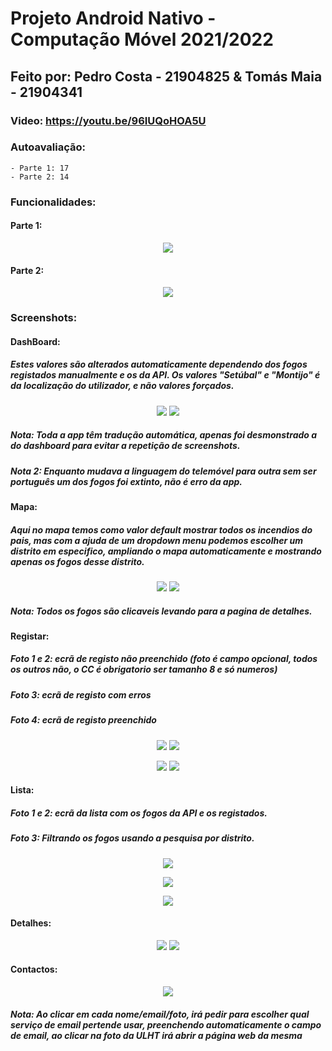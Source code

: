 # Projeto Android Nativo - Computação Móvel 2021/2022

## Feito por: Pedro Costa - 21904825 & Tomás Maia - 21904341

### Video: https://youtu.be/96IUQoHOA5U

### Autoavaliação:
    - Parte 1: 17
    - Parte 2: 14

### Funcionalidades:
#### Parte 1:
<p align="center">
  <img src="images/tabela.png">
</p>

#### Parte 2:
<p align="center">
  <img src="images/tabela2.png">
</p>

### Screenshots:
#### DashBoard:
##### Estes valores são alterados automaticamente dependendo dos fogos registados manualmente e os da API. Os valores "Setúbal" e "Montijo" é da localização do utilizador, e não valores forçados.
<p align="center">
  <img src="images/dashboard1.jpg">
  <img src="images/dashboard2.jpg">
</p>

##### Nota: Toda a app têm tradução automática, apenas foi desmonstrado a do dashboard para evitar a repetição de screenshots.
##### Nota 2: Enquanto mudava a linguagem do telemóvel para outra sem ser português um dos fogos foi extinto, não é erro da app.

#### Mapa:
##### Aqui no mapa temos como valor default mostrar todos os incendios do pais, mas com a ajuda de um dropdown menu podemos escolher um distrito em especifico, ampliando o mapa automaticamente e mostrando apenas os fogos desse distrito.
<p align="center">
  <img src="images/mapa1.jpg">
  <img src="images/mapa2.jpg">
</p>

##### Nota: Todos os fogos são clicaveis levando para a pagina de detalhes.

#### Registar:
##### Foto 1 e 2: ecrã de registo não preenchido (foto é campo opcional, todos os outros não, o CC é obrigatorio ser tamanho 8 e só numeros)
##### Foto 3: ecrã de registo com erros
##### Foto 4: ecrã de registo preenchido
<p align="center">
  <img src="images/registar1.jpg">
  <img src="images/registar2.jpg">
</p>
<p align="center">
  <img src="images/registar3.jpg">
  <img src="images/registar4.jpg">
</p>

#### Lista:
##### Foto 1 e 2: ecrã da lista com os fogos da API e os registados.
##### Foto 3: Filtrando os fogos usando a pesquisa por distrito.
<p align="center">
  <img src="images/lista1.jpg">
</p>
<p align="center">
  <img src="images/lista2.jpg">
</p>
<p align="center">
  <img src="images/lista3.jpg">
</p>

#### Detalhes:
<p align="center">
  <img src="images/detalhes1.png">
  <img src="images/detalhes2.png">
</p>

#### Contactos:
<p align="center">
  <img src="images/contactos1.jpg">
</p>

##### Nota: Ao clicar em cada nome/email/foto, irá pedir para escolher qual serviço de email pertende usar, preenchendo automaticamente o campo de email, ao clicar na foto da ULHT irá abrir a página web da mesma